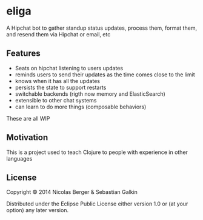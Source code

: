 # eliga

A Hipchat bot to gather standup status updates, process them, format them, and
resend them via Hipchat or email, etc

## Features

- Seats on hipchat listening to users updates
- reminds users to send their updates as the time comes close to the limit
- knows when it has all the updates
- persists the state to support restarts
- switchable backends (rigth now memory and ElasticSearch)
- extensible to other chat systems
- can learn to do more things (composable behaviors)

These are all WIP

## Motivation

This is a project used to teach Clojure to people with experience in other
languages

## License

Copyright © 2014 Nicolas Berger & Sebastian Galkin

Distributed under the Eclipse Public License either version 1.0 or (at
your option) any later version.
